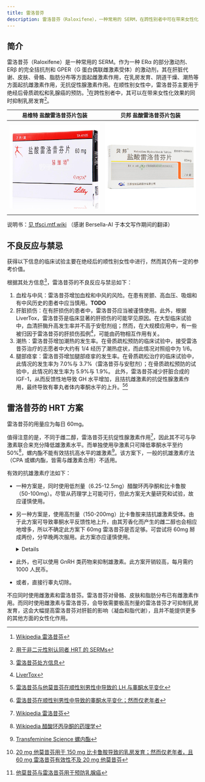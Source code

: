 ```yaml
---
title: 雷洛昔芬
description: 雷洛昔芬（Raloxifene），一种常用的 SERM，在跨性别者中可在带来女性化效果的同时抑制乳房发育。
---
```


## 简介

雷洛昔芬（Raloxifene）是一种常用的 SERM。作为一种 ERα 的部分激动剂、ERβ 的完全拮抗剂和 GPER（G 蛋白偶联雌激素受体）的激动剂，其在肝脏代谢、皮肤、骨骼、脂肪分布等方面起雌激素作用，在乳房发育、阴道干燥、潮热等方面起抗雌激素作用，无抗促性腺激素作用。在顺性别女性中，雷洛昔芬主要用于绝经后骨质疏松和乳腺癌的预防。[^4]在跨性别者中，其可以在带来女性化效果的同时抑制乳房发育[^3]。

| 易维特 盐酸雷洛昔芬片包装 | 贝邦 盐酸雷洛昔芬片包装 |
|:--:|:--:|
| ![易维特](evista-cn.jpg) | ![贝邦](beibang.jpg) |

说明书：[见 tfsci.mtf.wiki](https://tfsci.mtf.wiki/zh-cn/misc/evista/)
（感谢 Bersella-AI 于本文写作期间的翻译）

## 不良反应与禁忌
获得以下信息的临床试验主要在绝经后的顺性别女性中进行，然而其仍有一定的参考价值。

根据其处方信息[^9]，雷洛昔芬的不良反应与禁忌如下：
1. 血栓与中风：雷洛昔芬增加血栓和中风的风险。在患有房颤、高血压、吸烟和有中风历史的患者中应当慎用。**TODO**
1. 肝脏损伤：在有肝损伤的患者中，雷洛昔芬应当被谨慎使用。此外，根据 LiverTox，雷洛昔芬是临床显著的肝损伤的可能罕见原因。在大型临床试验中，血清肝酶升高发生率并不高于安慰剂组；然而，在大规模应用中，有一些被归因于雷洛昔芬的肝损伤孤例[^10]，可能由药物相互作用有关。
1. 潮热：雷洛昔芬增加潮热的发生率。在骨质疏松预防的临床试验中，接受雷洛昔芬治疗的志愿者中大约有 1/4 经历了潮热症状，而此情况对照组中为 1/6。
1. 腿部痉挛：雷洛昔芬增加腿部痉挛的发生率。在骨质疏松治疗的临床试验中，此情况的发生率为 7.0%与 3.7%（雷洛昔芬与安慰剂）；在骨质疏松预防的试验中，此情况的发生率为 5.9%与 1.9%。
此外，雷洛昔芬减少肝脏合成的 IGF-1，从而反馈性地导致 GH 水平增加，且拮抗雌激素的抗促性腺激素作用，最终导致有睾丸者体内睾酮水平的上升。[^1][^2]

## 雷洛昔芬的 HRT 方案

雷洛昔芬的用量应为每日 60mg。

值得注意的是，不同于雌二醇，雷洛昔芬无抗促性腺激素作用[^4]，因此其不可与孕激素联合来充分降低雄激素水平。而单独使用孕激素只可降低睾酮水平至约 50%[^6]，螺内酯不能有效拮抗高水平的雄激素[^7]。该方案下，一般的抗雄激素疗法（CPA 或螺内酯，皆需与雌激素合用）不适用。

有效的抗雄激素疗法如下：
* 一种方案是，同时使用低剂量（6.25-12.5mg）醋酸环丙孕酮和比卡鲁胺（50-100mg）。尽管从药理学上可能可行，但此方案无大量研究和试验，故应谨慎使用。
* 另一种方案是，使用高剂量（150-200mg）比卡鲁胺来拮抗雄激素受体。由于此方案可导致睾酮水平反馈性地上升，由其芳香化而产生的雌二醇也会相应地增多，所以不确定此方案下 60mg 雷洛昔芬是否足够。可尝试将 60mg 掰成两份，分早晚两次服用。此方案亦应谨慎使用。<details>一项在患有前列腺癌的老年男性中进行的研究显示，20mg 的他莫昔芬只能阻止大部分的大剂量比卡鲁胺所致的乳房发育[^5]。然而研究中的志愿者主要为老年男性，这意味着他们具有更低的性激素水平，且根据研究，对于乳腺癌的预防，60mg 的雷洛昔芬弱于 20mg 的他莫昔芬[^8]。</details>

* 此外，也可以使用 GnRH 类药物来抑制雄激素。此方案开销较高，每月需约 1000 人民币。
* 或者，直接行睾丸切除。

不应同时使用雌激素和雷洛昔芬。雷洛昔芬对骨骼、皮肤和脂肪分布已有雌激素作用。而同时使用雌激素与雷洛昔芬，会导致需要极高剂量的雷洛昔芬才可抑制乳房发育，这会大幅提高雷洛昔芬对肝脏的影响（凝血和脂代谢），且并不能提供更多的其他方面的女性化作用。

[^1]: [雷洛昔芬与他莫昔芬在顺性别男性中导致的 LH 与睾酮水平变化](https://www.fertstert.org/article/S0015-0282(08)01280-6/fulltext)
[^2]: [雷洛昔芬在顺性别男性中导致的睾酮水平变化；然而仅老年者](https://academic.oup.com/ejendo/article/150/4/539/6694331)
[^3]: [用于非二元性别认同者 HRT 的 SERMs](https://www.ncbi.nlm.nih.gov/pmc/articles/PMC8253879/)
[^4]: [Wikipedia 雷洛昔芬](https://en.wikipedia.org/wiki/Raloxifene)
[^5]: [20 mg 他莫昔芬用于 150 mg 比卡鲁胺导致的乳房发育；然而仅老年者，且 60 mg 雷洛昔芬有效性不及 20 mg 他莫昔芬](https://doi.org/10.1200/jco.2005.12.013)
[^6]: [Wikipedia 醋酸环丙孕酮的药理学](https://en.wikipedia.org/wiki/Pharmacology_of_cyproterone_acetate)
[^7]: [Transfeminine Science 螺内酯](https://transfemscience.org/articles/spiro-testosterone/)
[^8]: [他莫昔芬与雷洛昔芬用于预防乳腺癌](https://www.ncbi.nlm.nih.gov/pmc/articles/PMC5110043/)
[^9]: [雷洛昔芬处方信息](https://www.accessdata.fda.gov/drugsatfda_docs/label/2007/022042lbl.pdf)
[^10]: [LiverTox](https://www.ncbi.nlm.nih.gov/books/NBK548475/)

